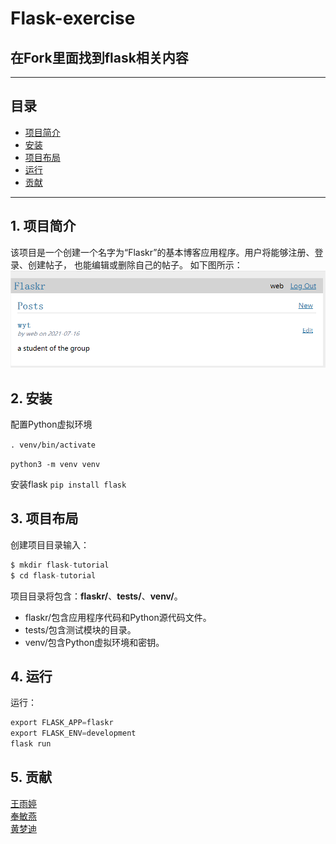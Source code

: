 # Flask-exercise
## 在Fork里面找到flask相关内容

----
## 目录
* [项目简介](#jump1)
* [安装](#jump2)
* [项目布局](#jump3)
* [运行](#jump4)
* [贡献](#jump5)
----
## <span id="jump1">1. 项目简介</span>
该项目是一个创建一个名字为“Flaskr”的基本博客应用程序。用户将能够注册、登录、创建帖子，
也能编辑或删除自己的帖子。
如下图所示：
![web1 图标](https://github.com/webtestings/Flask-exercise/blob/main/web1.png)

## <span id="jump2">2. 安装</span>
配置Python虚拟环境  

`. venv/bin/activate`   

`python3 -m venv venv`

安装flask
`pip install flask`

## <span id="jump3">3. 项目布局</span>
创建项目目录输入：
```python
$ mkdir flask-tutorial
$ cd flask-tutorial
```
项目目录将包含：**flaskr/**、**tests/**、**venv/**。
* flaskr/包含应用程序代码和Python源代码文件。
* tests/包含测试模块的目录。
* venv/包含Python虚拟环境和密钥。

## <span id="jump4">4. 运行</span>

运行：
```python
export FLASK_APP=flaskr
export FLASK_ENV=development
flask run
```

## <span id="jump5">5. 贡献</span>
[王雨婷](https://github.com/winnie0323)  
[奉敏燕](https://github.com/Mint123673)  
[黄梦迪](https://github.com/luck581)  

